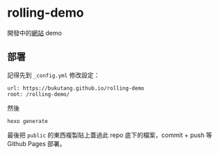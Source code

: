 # rolling-demo
開發中的[網站](https://github.com/bukutang/bukutang.art) demo

## 部署
記得先到 `_config.yml` 修改設定：
```
url: https://bukutang.github.io/rolling-demo
root: /rolling-demo/
```
然後
```
hexo generate
```
最後把 `public` 的東西複製貼上蓋過此 repo 底下的檔案，commit + push 等 Github Pages 部署。
